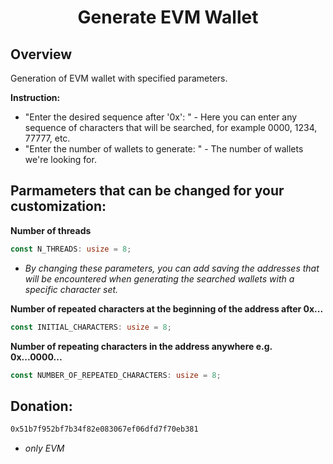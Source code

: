 <h1 align="center">Generate EVM Wallet </h1>
<p align="left">
</p>

## Overview
Generation of EVM wallet with specified parameters.

**Instruction:**
 - "Enter the desired sequence after '0x': " - Here you can enter any sequence of characters that will be searched, for example 0000, 1234, 77777, etc.
 - "Enter the number of wallets to generate: " - The number of wallets we're looking for.

## Parmameters that can be changed for your customization:

**Number of threads**
```rust
const N_THREADS: usize = 8;
```
- _By changing these parameters, you can add saving the addresses that will be encountered when generating the searched wallets with a specific character set._

**Number of repeated characters at the beginning of the address after 0x...**
```rust
const INITIAL_CHARACTERS: usize = 8;
```

**Number of repeating characters in the address anywhere e.g. 0x...0000...**
```rust
const NUMBER_OF_REPEATED_CHARACTERS: usize = 8;
```

## Donation:
```bash
0x51b7f952bf7b34f82e083067ef06dfd7f70eb381
```
- _only EVM_
